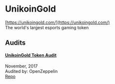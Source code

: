 
# UnikoinGold
  
[https://unikoingold.com/](https://unikoingold.com/)<br>
The world's largest esports gaming token


## Audits



#### [UnikoinGold Token Audit](https://blog.openzeppelin.com/unikoingold-token-audit-aafb7de07f3/)

November, 2017<br>
Audited by: OpenZeppelin<br>
[Repo](https://github.com/unikoingold/UnikoinGold-UKG-Contract/tree/8b38f30039c2d13383c416fd6143f6bd0f091404/contracts)
      

  




